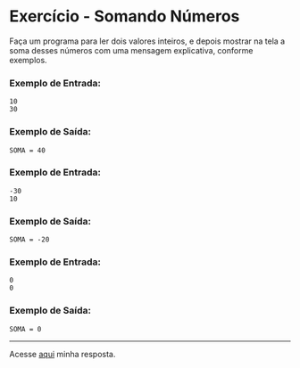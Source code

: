 # Exercício - Somando Números

Faça um programa para ler dois valores inteiros, e depois mostrar na tela a soma desses números com uma mensagem explicativa, conforme exemplos.

### Exemplo de Entrada:

```
10
30
```

### Exemplo de Saída:

```
SOMA = 40
```

### Exemplo de Entrada:

```
-30
10
```

### Exemplo de Saída:

```
SOMA = -20
```

### Exemplo de Entrada:

```
0
0
```

### Exemplo de Saída:

```
SOMA = 0
```

---

Acesse [aqui](https://github.com/JonathanBarr0s/Udemy-Java/blob/main/Se%C3%A7%C3%A3o%2004%20-%20Estrutura%20Sequencial/02.%20Somando%20N%C3%BAmeros/SomandoNumeros/src/Main.java) minha resposta.
